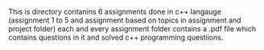 This is directory contanins 6 assignments done in c++ langauge (assignment 1 to 5 and assignment based on topics in assignment and project folder)
each and every assignment folder contains a .pdf file which contains questions in it and solved c++ programming questiions.